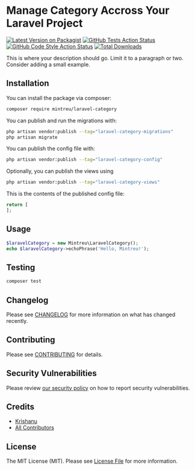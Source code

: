 # Manage Category Accross Your Laravel Project

[![Latest Version on Packagist](https://img.shields.io/packagist/v/mintreu/laravel-category.svg?style=flat-square)](https://packagist.org/packages/mintreu/laravel-category)
[![GitHub Tests Action Status](https://img.shields.io/github/actions/workflow/status/mintreu/laravel-category/run-tests.yml?branch=main&label=tests&style=flat-square)](https://github.com/mintreu/laravel-category/actions?query=workflow%3Arun-tests+branch%3Amain)
[![GitHub Code Style Action Status](https://img.shields.io/github/actions/workflow/status/mintreu/laravel-category/fix-php-code-style-issues.yml?branch=main&label=code%20style&style=flat-square)](https://github.com/mintreu/laravel-category/actions?query=workflow%3A"Fix+PHP+code+styling"+branch%3Amain)
[![Total Downloads](https://img.shields.io/packagist/dt/mintreu/laravel-category.svg?style=flat-square)](https://packagist.org/packages/mintreu/laravel-category)



This is where your description should go. Limit it to a paragraph or two. Consider adding a small example.

## Installation

You can install the package via composer:

```bash
composer require mintreu/laravel-category
```

You can publish and run the migrations with:

```bash
php artisan vendor:publish --tag="laravel-category-migrations"
php artisan migrate
```

You can publish the config file with:

```bash
php artisan vendor:publish --tag="laravel-category-config"
```

Optionally, you can publish the views using

```bash
php artisan vendor:publish --tag="laravel-category-views"
```

This is the contents of the published config file:

```php
return [
];
```

## Usage

```php
$laravelCategory = new Mintreu\LaravelCategory();
echo $laravelCategory->echoPhrase('Hello, Mintreu!');
```

## Testing

```bash
composer test
```

## Changelog

Please see [CHANGELOG](CHANGELOG.md) for more information on what has changed recently.

## Contributing

Please see [CONTRIBUTING](.github/CONTRIBUTING.md) for details.

## Security Vulnerabilities

Please review [our security policy](../../security/policy) on how to report security vulnerabilities.

## Credits

- [Krishanu](https://github.com/krishzzi)
- [All Contributors](../../contributors)

## License

The MIT License (MIT). Please see [License File](LICENSE.md) for more information.
